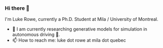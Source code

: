 ### Hi there 👋

I'm Luke Rowe, currently a Ph.D. Student at Mila / University of Montreal.

- 🔭 I am currently researching generative models for simulation in autonomous driving 🚗.
- 📫 How to reach me: luke dot rowe at mila dot quebec


